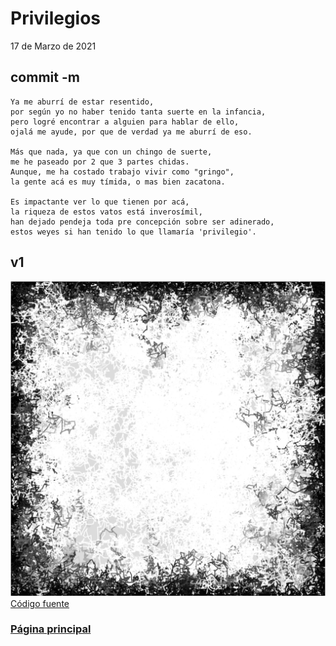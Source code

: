 # Privilegios
17 de Marzo de 2021

## commit -m
```
Ya me aburrí de estar resentido,
por según yo no haber tenido tanta suerte en la infancia,
pero logré encontrar a alguien para hablar de ello,
ojalá me ayude, por que de verdad ya me aburrí de eso.

Más que nada, ya que con un chingo de suerte,
me he paseado por 2 que 3 partes chidas.
Aunque, me ha costado trabajo vivir como "gringo",
la gente acá es muy tímida, o mas bien zacatona.

Es impactante ver lo que tienen por acá,
la riqueza de estos vatos está inverosímil,
han dejado pendeja toda pre concepción sobre ser adinerado,
estos weyes si han tenido lo que llamaría 'privilegio'.
```

## v1
![v1](./img/v1.png)
[Código fuente](https://github.com/tovVAar/p5Learning/blob/main/scripts/privilegios.js)

### [Página principal](../index.md)